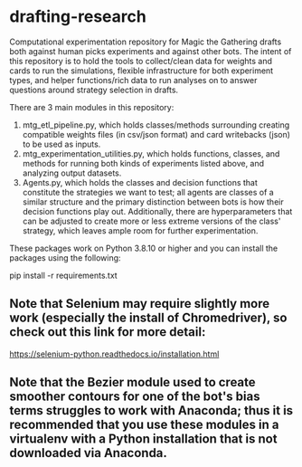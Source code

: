 # drafting-research
Computational experimentation repository for Magic the Gathering drafts both against human picks experiments and against other bots. The intent of this repository is to hold the tools to collect/clean data for weights and cards to run the simulations, flexible infrastructure for both experiment types, and helper functions/rich data to run analyses on to answer questions around strategy selection in drafts. 

There are 3 main modules in this repository:

1) mtg_etl_pipeline.py, which holds classes/methods surrounding creating compatible weights files (in csv/json format) and card writebacks (json) to be used as inputs. 
2) mtg_experimentation_utilities.py, which holds functions, classes, and methods for running both kinds of experiments listed above, and analyzing output datasets. 
3) Agents.py, which holds the classes and decision functions that constitute the strategies we want to test; all agents are classes of a similar structure and the primary distinction between bots is how their decision functions play out. Additionally, there are hyperparameters that can be adjusted to create more or less extreme versions of the class' strategy, which leaves ample room for further experimentation. 

These packages work on Python 3.8.10 or higher and you can install the packages using the following:

pip install -r requirements.txt

## Note that Selenium may require slightly more work (especially the install of Chromedriver), so check out this link for more detail:
https://selenium-python.readthedocs.io/installation.html

## Note that the Bezier module used to create smoother contours for one of the bot's bias terms struggles to work with Anaconda; thus it is recommended that you use these modules in a virtualenv with a Python installation that is not downloaded via Anaconda. 
